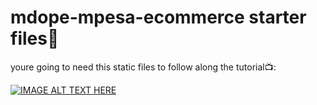 # mdope-mpesa-ecommerce starter files👋

youre going to need this static files to follow along the tutorial📺:

[![IMAGE ALT TEXT HERE](https://img.youtube.com/vi/HOjzpkHPRW4/0.jpg)](https://www.youtube.com/watch?v=HOjzpkHPRW4)
